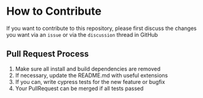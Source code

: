 # How to Contribute
If you want to contribute to this repository, please first discuss the changes you want via an `issue` or via the `discussion` thread in GitHub

## Pull Request Process

1. Make sure all install and build dependencies are removed
2. If necessary, update the README.md with useful extensions
3. If you can, write cypress tests for the new feature or bugfix
4. Your PullRequest can be merged if all tests passed
